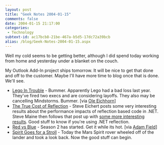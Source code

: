 ```yaml
---
layout: post
title: "Geek Notes 2004-01-15"
comments: false
date: 2004-01-15 21:17:00
categories:
 - Technology
subtext-id: ac17bcb8-21be-467a-b5d5-17dc72a39bcb
alias: /blog/Geek-Notes-2004-01-15.aspx
---
```



Well my cold seems to be getting better, although I did spend today working from home and yesterday under a blanket on the couch. 

My Outlook Add-In project ships tomorrow. It will be nice to get that done and off to the customer. Maybe I'll have more time to blog once that is done. We'll see. 

  * [Lego In Trouble](http://story.news.yahoo.com/news?tmpl=story&u=/ap/20040108/ap_on_bi_ge/denmark_lego_1) - Bummer. Apparently Lego had a bad loss last year. They've fired two execs and are considering layoffs. They also may be cancelling Mindstorms. Bummer. [via [Ole Eichhorn](http://w-uh.com/posts/040110.html)]
  * [The True Cost of Reflection](http://dotnetjunkies.com/weblog/seichert/posts/5454.aspx) - Steve Eichert posts some very interesting results about the performance impacts of reflection based code in .NET. Steve Maine then follows that post up with [some more interesting results](http://hyperthink.net/blog/PermaLink,guid,14736081-2589-474a-b867-85fa1c33f4d7.aspx). Good stuff to know if you're using .NET reflection.
  * [Red vs Blue](http://www.redvsblue.com/) - Season 2 has started. Get it while its hot. [via [Adam Field](http://blogs.geekdojo.net/adam/archive/2004/01/12/583.aspx)]
  * [Spirit Goes for a Stroll](http://marsrovers.jpl.nasa.gov/newsroom/pressreleases/20040115a.html) - Today the Mars Spirit rover wheeled off of the lander and took a look back. Now the good stuff can begin.
